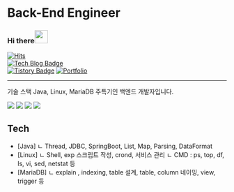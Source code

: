 # Back-End Engineer

### Hi there<img src="https://raw.githubusercontent.com/MartinHeinz/MartinHeinz/master/wave.gif" width="30px">                                                 
[![Hits](https://hits.seeyoufarm.com/api/count/incr/badge.svg?url=https%3A%2F%2Fgithub.com%2Fgjbae1212%2Fhit-counter)](https://github.com/GimTaeGyun)               
[![Tech Blog Badge](http://img.shields.io/badge/-Github%20blog-000000?style=flat-square&logo=github&link=https://gimtaegyun.github.io/)](https://gimtaegyun.github.io/)  
[![Tistory Badge](https://img.shields.io/badge/Tech%20Blog-555263?style=flat&logoColor=white)](https://back.tistory.com/)
[![Portfolio](https://img.shields.io/static/v1?label=Portfolio&message=pdf&color=lightgrey&link=https://drive.google.com/file/d/1cQbJYY9WoKqxUBjVhLb9c4XzC2OwKOSb/view?usp=sharing)](https://drive.google.com/file/d/1cQbJYY9WoKqxUBjVhLb9c4XzC2OwKOSb/view?usp=sharing)
<hr>

기술 스택 Java, Linux, MariaDB 주특기인 백엔드 개발자입니다.

<img src="https://img.shields.io/badge/Java-FC4C02?style=flat-square&logo=Java&logoColor=white"/></a>
<img src="https://img.shields.io/badge/MariaDB-003545?style=flat-square&logo=MariaDB&logoColor=white"/></a>
<img src="https://img.shields.io/badge/CentOS-262577?style=flat-square&logo=CentOS&logoColor=white"/></a>
<img src="https://img.shields.io/badge/Apache Tomcat-F8DC75?style=flat-square&logo=Apache Tomcat&logoColor=white"/></a>

## Tech

- [Java]
  ㄴ Thread, JDBC, SpringBoot, List, Map, Parsing, DataFormat
- [Linux] 
  ㄴ Shell, exp 스크립트 작성, crond, 서비스 관리
  ㄴ CMD : ps, top, df, ls, vi, sed, netstat 등 
- [MariaDB] 
  ㄴ explain , indexing, table 설계, table, column 네이밍, view, trigger 등 
